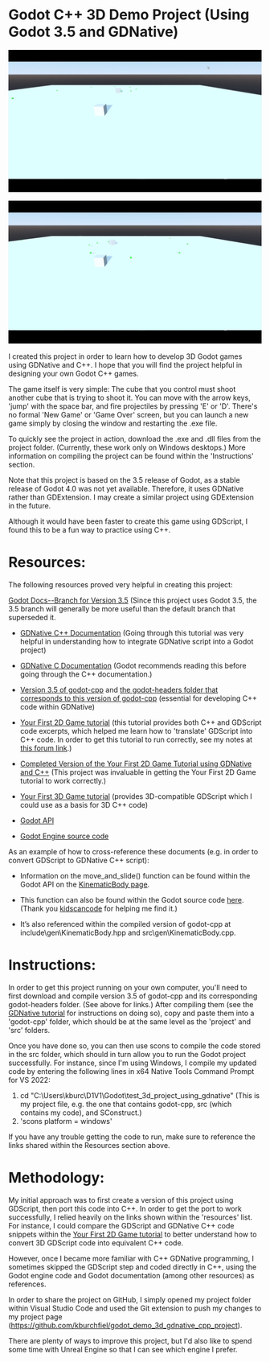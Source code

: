 # Godot C++ 3D Demo Project (Using Godot 3.5 and GDNative)

![](https://raw.githubusercontent.com/kburchfiel/godot_demo_3d_gdnative_cpp_project/master/project_images/winning_game.gif)

![](https://raw.githubusercontent.com/kburchfiel/godot_demo_3d_gdnative_cpp_project/master/project_images/losing_game.gif)

I created this project in order to learn how to develop 3D Godot games using GDNative and C++. I hope that you will find the project helpful in designing your own Godot C++ games.

The game itself is very simple: The cube that you control must shoot another cube that is trying to shoot it. You can move with the arrow keys, 'jump' with the space bar, and fire projectiles by pressing 'E' or 'D'. There's no formal 'New Game' or 'Game Over' screen, but you can launch a new game simply by closing the window and restarting the .exe file.

To quickly see the project in action, download the .exe and .dll files from the project folder. (Currently, these work only on Windows desktops.) More information on compiling the project can be found within the 'Instructions' section.

Note that this project is based on the 3.5 release of Godot, as a stable release of Godot 4.0 was not yet available. Therefore, it uses GDNative rather than GDExtension. I may create a similar project using GDExtension in the future.

Although it would have been faster to create this game using GDScript, I found this to be a fun way to practice using C++.


# Resources:

The following resources proved very helpful in creating this project:

[Godot Docs--Branch for Version 3.5](https://docs.godotengine.org/en/3.5/index.html) (Since this project uses Godot 3.5, the 3.5 branch will generally be more useful than the default branch that superseded it.

* [GDNative C++ Documentation](https://docs.godotengine.org/en/3.5/tutorials/scripting/gdnative/gdnative_cpp_example.html) (Going through this tutorial was very helpful in understanding how to integrate GDNative script into a Godot project) 

* [GDNative C Documentation](https://docs.godotengine.org/en/3.5/tutorials/scripting/gdnative/gdnative_c_example.html) (Godot recommends reading this before going through the C++ documentation.) 

* [Version 3.5 of godot-cpp](https://github.com/godotengine/godot-cpp/tree/3.5) and [the godot-headers folder that corresponds to this version of godot-cpp](https://github.com/godotengine/godot-headers/tree/63d04316d3236ad139f3eb9e6cf20f5719a61e05) (essential for developing C++ code within GDNative)

* [Your First 2D Game tutorial](https://docs.godotengine.org/en/3.5/getting_started/first_2d_game/index.html) (this tutorial provides both C++ and GDScript code excerpts, which helped me learn how to 'translate' GDScript into C++ code. In order to get this tutorial to run correctly, see my notes at [this forum link](https://godotforums.org/d/32246-notes-on-getting-the-your-first-2d-game-tutorial-to-work-with-c-code).)

* [Completed Version of the Your First 2D Game Tutorial using GDNative and C++](https://github.com/godotengine/gdnative-demos/tree/master/cpp/dodge_the_creeps) (This project was invaluable in getting the Your First 2D Game tutorial to work correctly.)

* [Your First 3D Game tutorial](https://docs.godotengine.org/en/3.5/getting_started/first_3d_game/index.html) (provides 3D-compatible GDScript which I could use as a basis for 3D C++ code)

* [Godot API](https://docs.godotengine.org/en/3.5/classes/index.html)

* [Godot Engine source code](https://github.com/godotengine/godot/tree/3.5)

As an example of how to cross-reference these documents (e.g. in order to convert GDScript to GDNative C++ script):

* Information on the move_and_slide() function can be found within the Godot API on the [KinematicBody page](https://docs.godotengine.org/en/3.5/classes/class_kinematicbody.html?highlight=move_and_slide#class-kinematicbody-method-move-and-slide). 

* This function can also be found within the Godot source code [here](https://github.com/godotengine/godot/blob/3.5/scene/3d/physics_body.cpp). (Thank you [kidscancode](https://godotengine.org/qa/138386/how-does-move_and_slide-use-move_and_collide-under-the-hood) for helping me find it.)
 
* It’s also referenced within the compiled version of godot-cpp at include\gen\KinematicBody.hpp and src\gen\KinematicBody.cpp.

# Instructions:

In order to get this project running on your own computer, you'll need to first download and compile version 3.5 of godot-cpp and its corresponding godot-headers folder. (See above for links.) After compiling them (see the [GDNative tutorial](https://docs.godotengine.org/en/3.5/tutorials/scripting/gdnative/gdnative_cpp_example.html) for instructions on doing so), copy and paste them into a 'godot-cpp' folder, which should be at the same level as the 'project' and 'src' folders.

Once you have done so, you can then use scons to compile the code stored in the src folder, which should in turn allow you to run the Godot project successfully. For instance, since I'm using Windows, I compile my updated code by entering the following lines in x64 Native Tools Command Prompt for VS 2022:

1. cd "C:\Users\kburc\D1V1\Godot\test_3d_project_using_gdnative" (This is my project file, e.g. the one that contains godot-cpp, src (which contains my code), and SConstruct.)
2. 'scons platform = windows'

If you have any trouble getting the code to run, make sure to reference the links shared within the Resources section above.

# Methodology:

My initial approach was to first create a version of this project using GDScript, then port this code into C++. In order to get the port to work successfully, I relied heavily on the links shown within the 'resources' list. For instance, I could compare the GDScript and GDNative C++ code snippets within the [Your First 2D Game tutorial](https://docs.godotengine.org/en/3.5/getting_started/first_2d_game/index.html) to better understand how to convert 3D GDScript code into equivalent C++ code.

However, once I became more familiar with C++ GDNative programming, I sometimes skipped the GDScript step and coded directly in C++, using the Godot engine code and Godot documentation (among other resources) as references.

In order to share the project on GitHub, I simply opened my project folder within Visual Studio Code and used the Git extension to push my changes to my project page (https://github.com/kburchfiel/godot_demo_3d_gdnative_cpp_project).

There are plenty of ways to improve this project, but I'd also like to spend some time with Unreal Engine so that I can see which engine I prefer.

